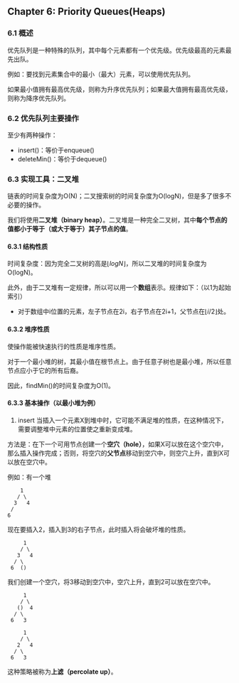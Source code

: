 ## Chapter 6: Priority Queues(Heaps)

### 6.1 概述
优先队列是一种特殊的队列，其中每个元素都有一个优先级。优先级最高的元素最先出队。

例如：要找到元素集合中的最小（最大）元素，可以使用优先队列。

如果最小值拥有最高优先级，则称为升序优先队列；如果最大值拥有最高优先级，则称为降序优先队列。

### 6.2 优先队列主要操作
至少有两种操作：
* insert()：等价于enqueue()
* deleteMin()：等价于dequeue()

### 6.3 实现工具：二叉堆
链表的时间复杂度为O(N)；二叉搜索树的时间复杂度为O(logN)，但是多了很多不必要的操作。

我们将使用**二叉堆（binary heap）**。二叉堆是一种完全二叉树，其中**每个节点的值都小于等于（或大于等于）其子节点的值**。

#### 6.3.1 结构性质
时间复杂度：因为完全二叉树的高是$\left\lfloor  logN\right\rfloor$，所以二叉堆的时间复杂度为O(logN)。

此外，由于二叉堆有一定规律，所以可以用一个**数组**表示。规律如下：（以1为起始索引）
* 对于数组中i位置的元素，左子节点在2i，右子节点在2i+1，父节点在$\left\lfloor  i/2\right\rfloor$处。

#### 6.3.2 堆序性质
使操作能被快速执行的性质是堆序性质。

对于一个最小堆的树，其最小值在根节点上。由于任意子树也是最小堆，所以任意节点应小于它的所有后裔。

因此，findMin()的时间复杂度为O(1)。

#### 6.3.3 基本操作（以最小堆为例）
1. insert
当插入一个元素X到堆中时，它可能不满足堆的性质，在这种情况下，需要调整堆中元素的位置使之重新变成堆。

方法是：在下一个可用节点创建一个**空穴（hole）**，如果X可以放在这个空穴中，那么插入操作完成；否则，将空穴的**父节点**移动到空穴中，则空穴上升，直到X可以放在空穴中。

例如：有一个堆
```
    1
   / \
  3   4
 /
6
```
现在要插入2，插入到3的右子节点，此时插入将会破坏堆的性质。

```
     1
    / \
   3   4
  / \
 6  ()
 ```

我们创建一个空穴，将3移动到空穴中，空穴上升，直到2可以放在空穴中。
```
     1
    / \
   ()  4
  / \
 6   3 
 
     1
    / \
   2   4
  / \
 6   3 
```

这种策略被称为**上滤（percolate up）**。